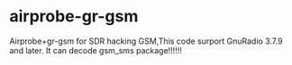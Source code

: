 # airprobe-gr-gsm
Airprobe+gr-gsm for SDR hacking GSM,This code surport GnuRadio 3.7.9 and later. It can decode gsm_sms package!!!!!!
